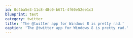 ```yaml
---
id: 0c4ba5e3-11c8-48c0-b671-4f60e52ee1c3
blueprint: text
category: twitter
title: 'The @twitter app for Windows 8 is pretty rad.'
caption: 'The @twitter app for Windows 8 is pretty rad.'
---
```

